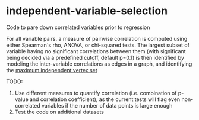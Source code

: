 # independent-variable-selection
Code to pare down correlated variables prior to regression

For all variable pairs, a measure of pairwise correlation is computed using either Spearman's rho, ANOVA, or chi-squared tests. The largest subset of variable having no significant correlations between them (with significant being decided via a predefined cutoff, default p=0.1) is then identified by modeling the inter-variable correlations as edges in a graph, and identifying the [maximum independent vertex set](https://en.wikipedia.org/wiki/Independent_set_(graph_theory))

TODO:
1. Use different measures to quantify correlation (i.e. combination of p-value and correlation coefficient), as the current tests will flag even non-correlated variables if the number of data points is large enough
2. Test the code on additional datasets